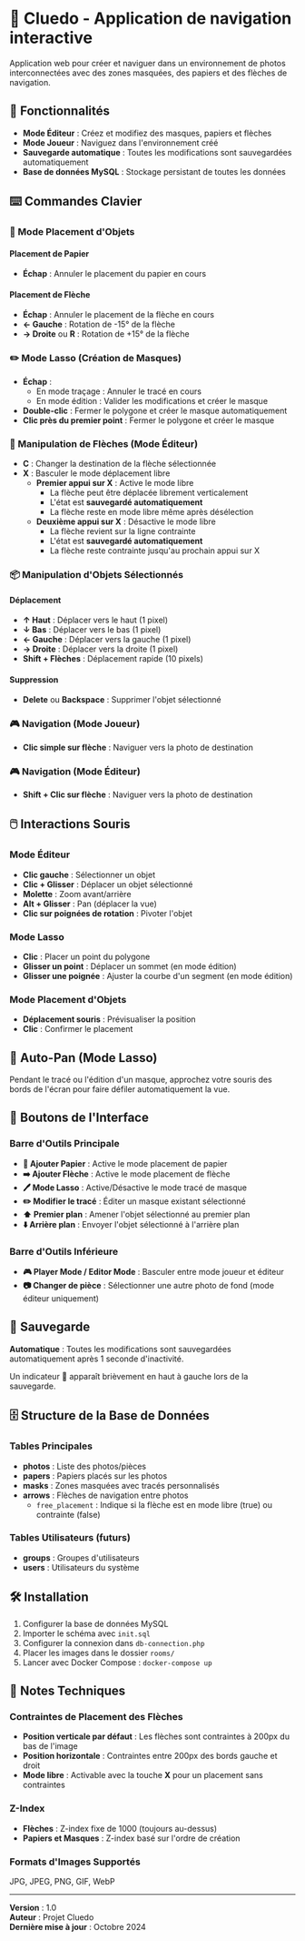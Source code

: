 # 🎯 Cluedo - Application de navigation interactive

Application web pour créer et naviguer dans un environnement de photos interconnectées avec des zones masquées, des papiers et des flèches de navigation.

## 🚀 Fonctionnalités

- **Mode Éditeur** : Créez et modifiez des masques, papiers et flèches
- **Mode Joueur** : Naviguez dans l'environnement créé
- **Sauvegarde automatique** : Toutes les modifications sont sauvegardées automatiquement
- **Base de données MySQL** : Stockage persistant de toutes les données

## ⌨️ Commandes Clavier

### 🔧 Mode Placement d'Objets

#### Placement de Papier
- **Échap** : Annuler le placement du papier en cours

#### Placement de Flèche
- **Échap** : Annuler le placement de la flèche en cours
- **← Gauche** : Rotation de -15° de la flèche
- **→ Droite** ou **R** : Rotation de +15° de la flèche

### ✏️ Mode Lasso (Création de Masques)

- **Échap** : 
  - En mode traçage : Annuler le tracé en cours
  - En mode édition : Valider les modifications et créer le masque
- **Double-clic** : Fermer le polygone et créer le masque automatiquement
- **Clic près du premier point** : Fermer le polygone et créer le masque

### 🎯 Manipulation de Flèches (Mode Éditeur)

- **C** : Changer la destination de la flèche sélectionnée
- **X** : Basculer le mode déplacement libre
  - **Premier appui sur X** : Active le mode libre
    - La flèche peut être déplacée librement verticalement
    - L'état est **sauvegardé automatiquement**
    - La flèche reste en mode libre même après désélection
  - **Deuxième appui sur X** : Désactive le mode libre
    - La flèche revient sur la ligne contrainte
    - L'état est **sauvegardé automatiquement**
    - La flèche reste contrainte jusqu'au prochain appui sur X

### 📦 Manipulation d'Objets Sélectionnés

#### Déplacement
- **↑ Haut** : Déplacer vers le haut (1 pixel)
- **↓ Bas** : Déplacer vers le bas (1 pixel)
- **← Gauche** : Déplacer vers la gauche (1 pixel)
- **→ Droite** : Déplacer vers la droite (1 pixel)
- **Shift + Flèches** : Déplacement rapide (10 pixels)

#### Suppression
- **Delete** ou **Backspace** : Supprimer l'objet sélectionné

### 🎮 Navigation (Mode Joueur)

- **Clic simple sur flèche** : Naviguer vers la photo de destination

### 🎮 Navigation (Mode Éditeur)

- **Shift + Clic sur flèche** : Naviguer vers la photo de destination

## 🖱️ Interactions Souris

### Mode Éditeur

- **Clic gauche** : Sélectionner un objet
- **Clic + Glisser** : Déplacer un objet sélectionné
- **Molette** : Zoom avant/arrière
- **Alt + Glisser** : Pan (déplacer la vue)
- **Clic sur poignées de rotation** : Pivoter l'objet

### Mode Lasso

- **Clic** : Placer un point du polygone
- **Glisser un point** : Déplacer un sommet (en mode édition)
- **Glisser une poignée** : Ajuster la courbe d'un segment (en mode édition)

### Mode Placement d'Objets

- **Déplacement souris** : Prévisualiser la position
- **Clic** : Confirmer le placement

## 🔄 Auto-Pan (Mode Lasso)

Pendant le tracé ou l'édition d'un masque, approchez votre souris des bords de l'écran pour faire défiler automatiquement la vue.

## 🎨 Boutons de l'Interface

### Barre d'Outils Principale

- **📄 Ajouter Papier** : Active le mode placement de papier
- **➡️ Ajouter Flèche** : Active le mode placement de flèche
- **🖊️ Mode Lasso** : Active/Désactive le mode tracé de masque
- **✏️ Modifier le tracé** : Éditer un masque existant sélectionné
- **⬆️ Premier plan** : Amener l'objet sélectionné au premier plan
- **⬇️ Arrière plan** : Envoyer l'objet sélectionné à l'arrière plan

### Barre d'Outils Inférieure

- **🎮 Player Mode / Editor Mode** : Basculer entre mode joueur et éditeur
- **📷 Changer de pièce** : Sélectionner une autre photo de fond (mode éditeur uniquement)

## 💾 Sauvegarde

**Automatique** : Toutes les modifications sont sauvegardées automatiquement après 1 seconde d'inactivité.

Un indicateur 💾 apparaît brièvement en haut à gauche lors de la sauvegarde.

## 🗄️ Structure de la Base de Données

### Tables Principales

- **photos** : Liste des photos/pièces
- **papers** : Papiers placés sur les photos
- **masks** : Zones masquées avec tracés personnalisés
- **arrows** : Flèches de navigation entre photos
  - `free_placement` : Indique si la flèche est en mode libre (true) ou contrainte (false)

### Tables Utilisateurs (futurs)

- **groups** : Groupes d'utilisateurs
- **users** : Utilisateurs du système

## 🛠️ Installation

1. Configurer la base de données MySQL
2. Importer le schéma avec `init.sql`
3. Configurer la connexion dans `db-connection.php`
4. Placer les images dans le dossier `rooms/`
5. Lancer avec Docker Compose : `docker-compose up`

## 📝 Notes Techniques

### Contraintes de Placement des Flèches

- **Position verticale par défaut** : Les flèches sont contraintes à 200px du bas de l'image
- **Position horizontale** : Contraintes entre 200px des bords gauche et droit
- **Mode libre** : Activable avec la touche **X** pour un placement sans contraintes

### Z-Index

- **Flèches** : Z-index fixe de 1000 (toujours au-dessus)
- **Papiers et Masques** : Z-index basé sur l'ordre de création

### Formats d'Images Supportés

JPG, JPEG, PNG, GIF, WebP

---

**Version** : 1.0  
**Auteur** : Projet Cluedo  
**Dernière mise à jour** : Octobre 2024


